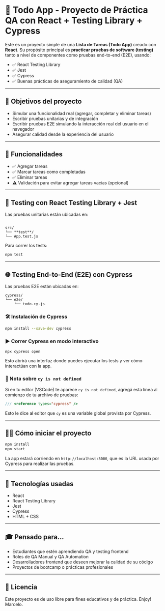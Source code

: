# 🧪 Todo App - Proyecto de Práctica QA con React + Testing Library + Cypress

Este es un proyecto simple de una **Lista de Tareas (Todo App)** creado con **React**. Su propósito principal es **practicar pruebas de software (testing)** tanto a nivel de componentes como pruebas end-to-end (E2E), usando:

- ✅ React Testing Library
- ✅ Jest
- ✅ Cypress
- ✅ Buenas prácticas de aseguramiento de calidad (QA)

---

## 🎯 Objetivos del proyecto

- Simular una funcionalidad real (agregar, completar y eliminar tareas)
- Escribir pruebas unitarias y de integración
- Escribir pruebas E2E simulando la interacción real del usuario en el navegador
- Asegurar calidad desde la experiencia del usuario

---

## 🚀 Funcionalidades

- ✅ Agregar tareas
- ✅ Marcar tareas como completadas
- ✅ Eliminar tareas
- ⚠️ Validación para evitar agregar tareas vacías (opcional)

---

## 🧪 Testing con React Testing Library + Jest

Las pruebas unitarias están ubicadas en:

```

src/
└── **test**/
└── App.test.js

````

Para correr los tests:

```bash
npm test
````

---

## 🌐 Testing End-to-End (E2E) con Cypress

Las pruebas E2E están ubicadas en:

```
cypress/
└── e2e/
    └── todo.cy.js
```

### 🛠 Instalación de Cypress

```bash
npm install --save-dev cypress
```

### ▶️ Correr Cypress en modo interactivo

```bash
npx cypress open
```

Esto abrirá una interfaz donde puedes ejecutar los tests y ver cómo interactúan con la app.

### 🧠 Nota sobre `cy is not defined`

Si en tu editor (VSCode) te aparece `cy is not defined`, agregá esta línea al comienzo de tu archivo de pruebas:

```js
/// <reference types="cypress" />
```

Esto le dice al editor que `cy` es una variable global provista por Cypress.

---

## 🧑‍💻 Cómo iniciar el proyecto

```bash
npm install
npm start
```

La app estará corriendo en `http://localhost:3000`, que es la URL usada por Cypress para realizar las pruebas.

---

## 📌 Tecnologías usadas

* React
* React Testing Library
* Jest
* Cypress
* HTML + CSS

---

## 🎓 Pensado para...

* Estudiantes que estén aprendiendo QA y testing frontend
* Roles de QA Manual y QA Automation
* Desarrolladores frontend que deseen mejorar la calidad de su código
* Proyectos de bootcamp o prácticas profesionales

---

## 📝 Licencia

Este proyecto es de uso libre para fines educativos y de práctica. Enjoy! Marcelo.